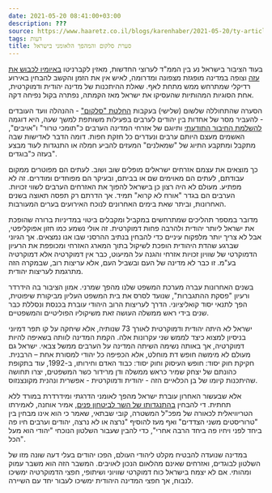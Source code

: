 ```yaml
---
date: 2021-05-20 08:41:00+03:00
description: ???
source: https://www.haaretz.co.il/blogs/karenhaber/2021-05-20/ty-article/0000017f-f8df-d47e-a37f-f9ff14600000
tags: דעות
title: סערת סלקום והמהפך הלאומני בישראל
---
```


בעוד הציבור בישראל נע בין הממ"ד לערוצי החדשות, מאזין לקברניטו [באיומיו לכבוש את עזה](/news/politics/2021-05-20/ty-article-live/0000017f-f1f9-da6f-a77f-f9ff14d70000) וצופה במדינה מופגזת מצפונה ומדרומה, לאיש אין את הזמן והקשב להבחין באירוע רדיקלי שמתרחש ממש מתחת לאף. שאלת ההיתכנות של מדינה יהודית ודמוקרטית, אחת הסוגיות המהותיות שהעסיקו את ישראל מאז הקמתה, נפתרה בקול נפיחה דקה. 

הסערה שהתחוללה שלשום (שלישי) בעקבות [החלטת "סלקום"](https://www.themarker.com/blogs/assafshmueli/2021-05-18/ty-article/0000017f-f8d5-d887-a7ff-f8f58ec10000) - ההנהלה וועד העובדים - להעביר מסר של אחדות בין יהודים לערבים בפעילות משותפת למשך שעה, היא דוגמה [להשלמת החיבור התודעתי](/news/education/2021-05-19/ty-article/.premium/0000017f-f27e-d8a1-a5ff-f2fefa980000) ותיוגם של אזרחי המדינה הערבים כ"תומכי טרור" ו"אויבים", האשמים מעצם היותם ערבים ונעדרים כל חזקת חפות. דומה הדבר לאדישות שבה מתקבל ומתקבע התיוג של "שמאלנים" המעזים להביע חמלה או התנגדות לעוד מבצע בעזה כ"בוגדים". 

כך מוצאים את עצמם אזרחים ישראלים מופלים שוב ושוב. לעתים הם מפוטרים ממקום עבודתם, לעתים הם מאוימים שם או בביתם, ובעיקר הם מפוחדים ומודרים. זה לא מפתיע. מעולם לא היה רצון כן בישראל להפוך את האזרחים הערבים לשווי זכויות. הערבים הם בגדר "אורח לא קרוא" תמיד. אך הדרתם רק תפסה תאוצה בשנים האחרונות, וביתר שאת בימים האחרונים לנוכח האירועים בערים המעורבות. 

מדובר במספר תהליכים שמתרחשים במקביל ומקבלים ביטוי במדיניות ברורה שהופכת את ישראל ליותר יהודית ולהרבה פחות דמוקרטית. זה אולי נשמע כמו חזון אפוקליפטי, אבל לא צריך יותר מלפקוח עיניים כדי להבחין בנתיב ההרסני שבו אנו נמצאים. אך הגיוני שברגע שהדת היהודית הופכת לשיקול בתוך המארג האזרחי ומכופפת את הרעיון הדמוקרטי של שוויון זכויות אזרחי והגנה על המיעוט, כבר אין דמוקרטיה אלא דמוקרטיה בע"מ. זו כבר לא מדינה של העם ובשביל העם, אלא עריצות רוב, שבמקרה הזה מתרגמת לעריצות יהודית. 

בשנים האחרונות עברה מערכת המשפט שלנו מהפך שמרני. אמון הציבור בה הידרדר ורעיון "פסקת ההתגברות", שנועד לסרס את בית המשפט העליון מביקורת שיפוטית, הפך לתנאי יסוד קואליציוני. הדרך לעריצות הרוב היהודי עוברת בכנסת ונסללת כבר שנים בידי ראש ממשלה העושה זאת משיקוליו הפוליטיים והמשפטיים. 

ישראל לא היתה יהודית ודמוקרטית לאורך 73 שנותיה, אלא שיחקה על קו תפר דמיוני בניסיון למצוא כיצד לממש שני עקרונות אלה. הקמת המדינה לוותה בשאיפה להיות דמוקרטיה, אך באותה נשימה השיתה המדינה על הערבים ממשל צבאי. ישראל גם מעולם לא מימשה חופש דת מוחלט, אלא הכפיפה כל יהודי למסורת אחת – הרבנית. חקיקת חוק יסוד: חופש העיסוק וחוק יסוד: כבוד האדם וחירותו, ב-1992, עוד בתקופת כהונתם של יצחק שמיר כראש ממשלה ודן מרידור כשר המשפטים, יצרו תחושה שהיתכנות קיומו של בן הכלאיים הזה - יהודית ודמוקרטית - אפשרית ונהנית מקונצנזוס. 

אלא שבעשור האחרון עוברת ישראל מהפך לאומני הדרגתי ומידרדרת במורד ללא תחתית. די להבחין [בהתנגדותו של השר לביטחון פנים](/news/law/2021-05-18/ty-article/0000017f-f191-dc28-a17f-fdb791350000), אמיר אוחנה, לאמירתו הטריוויאלית לכאורה של מפכ"ל המשטרה, קובי שבתאי, שאמר כי הוא אינו מבחין בין "טרוריסטים משני הצדדים" ואף מעז להוסיף "נרצה או לא נרצה, יהודים וערבים חיו פה ביחד לפני ויחיו פה ביחד הרבה אחרי", כדי להבין שעבור השלטון הנוכחי "יהודי הוא מעל הכל". 

במדינה שנועדה להבטיח מקלט ליהודי העולם, הפכו יהודים בעלי דעה שונה מזו של השלטון לבוגדים, ואזרחים שאינם מהלאום הנכון לאויבים. המשבר הזה הוא משבר עמוק ומהותי. אם לא יצמח בישראל כוח דמוקרטי שוויוני ושיתופי, חפצי הדמוקרטיה ימשיכו לנבוח, אך חפצי המדינה היהודית ימשיכו לעבור יחד עם השיירה.